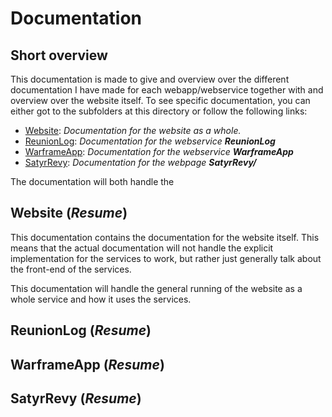 # Documentation

## Short overview

This documentation is made to give and overview over the different documentation I have made for each webapp/webservice together with and overview over the website itself. To see specific documentation, you can either got to the subfolders at this directory or follow the following links:

- [Website](Website/main.md): *Documentation for the website as a whole.*
- [ReunionLog](ReunionLog/main.md): *Documentation for the webservice **ReunionLog***
- [WarframeApp](WarframeApp/main.md): *Documentation for the webservice **WarframeApp***
- [SatyrRevy](SatyrRevy/main.md): *Documentation for the webpage **SatyrRevy/***

The documentation will both handle the 

## Website (*Resume*)

This documentation contains the documentation for the website itself. This means that the actual documentation will not handle the explicit implementation for the services to work, but rather just generally talk about the front-end of the services. 

This documentation will handle the general running of the website as a whole service and how it uses the services.

## ReunionLog (*Resume*)

## WarframeApp (*Resume*)

## SatyrRevy (*Resume*)